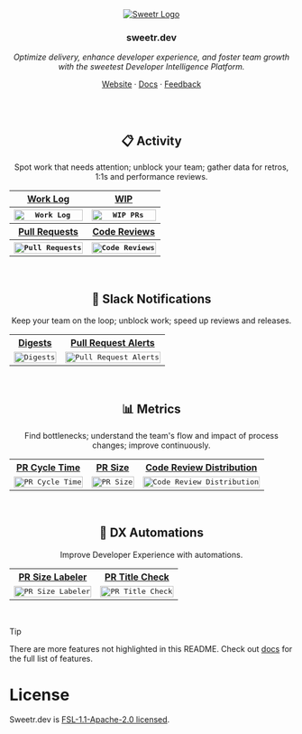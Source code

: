 <div align="center">
  <a href="https://sweetr.dev">
    <img src="https://github.com/user-attachments/assets/d0aa771f-60a4-4f50-ae20-7bf35f6b4b2d" alt="Sweetr Logo">
  </a>
<h3 align="center">sweetr.dev</h3>
<p align="center">
  <i>Optimize delivery, enhance developer experience, and foster team growth with the sweetest Developer Intelligence Platform.</i>
</p>

<p align="center">
  <a href="https://sweetr.dev">Website</a>
  ·
  <a href="https://docs.sweetr.dev/">Docs</a>
  ·
  <a href="https://sweetr.featurebase.app/">Feedback</a>
</p>

<br/>
<br/>
    
## 📋 Activity
Spot work that needs attention; unblock your team; gather data for retros, 1:1s and performance reviews.
<table>
  <tr>
    <th><a href="https://docs.sweetr.dev/features/pull-requests" target="_blank">Work Log</a></th>
    <th><a href="https://docs.sweetr.dev/features/code-reviews" target="_blank">WIP</a></th>
  </tr>
  <tr>
    <th><kbd><img width="100%" alt="Work Log" src="https://github.com/user-attachments/assets/675e66e7-ca99-412e-9987-e7c2c20df404"></kbd></th>
    <th><kbd><img width="100%" alt="WIP PRs" src="https://github.com/user-attachments/assets/fe1417ca-d80c-4e0c-838c-8dd5d91737ff"></kbd></th>
  </tr>
  <tr>
    <th><a href="https://docs.sweetr.dev/features/pull-requests" target="_blank">Pull Requests</a></th>
    <th><a href="https://docs.sweetr.dev/features/code-reviews" target="_blank">Code Reviews</a></th>
  </tr>
  <tr>
    <th><kbd><img width="100%" alt="Pull Requests" src="https://github.com/user-attachments/assets/ed91ec67-c945-47b7-acb2-27d365bb9a96"></kbd></th>
    <th><kbd><img width="100%" alt="Code Reviews" src="https://github.com/user-attachments/assets/758edd71-c464-4b84-993b-cd2375e34caf"></kbd></th>
  </tr>
</table>

<br/>

## 💬 Slack Notifications

Keep your team on the loop; unblock work; speed up reviews and releases.

<table>
  <tr>
    <th><a href="https://docs.sweetr.dev/features/digests" target="_blank">Digests</a></th>
    <th><a href="https://docs.sweetr.dev/features/alerts" target="_blank">Pull Request Alerts</a></th>
  </tr>
  <tr>
    <td><kbd><img width="100%" alt="Digests" src="https://github.com/user-attachments/assets/d92d06f0-055f-4086-ab53-3089d3bd3b83"></kbd></td>
    <td><kbd><img width="100%" alt="Pull Request Alerts" src="https://github.com/user-attachments/assets/e827bc68-e715-4a9e-a71e-1e0579ef7604"></kbd></td>
  </tr>
</table>

<br/>

## 📊 Metrics

Find bottlenecks; understand the team's flow and impact of process changes; improve continuously.

<table>
  <tr>
    <th><a href="https://docs.sweetr.dev/features/team/cycle-time" target="_blank">PR Cycle Time</a></th>
    <th><a href="https://docs.sweetr.dev/features/team/pr-size-distribution" target="_blank">PR Size</a></th>
    <th><a href="https://docs.sweetr.dev/features/team/code-review-distribution" target="_blank">Code Review Distribution</a></th>
  </tr>
  <tr>
    <td><kbd><img width="100%" alt="PR Cycle Time" src="https://github.com/user-attachments/assets/579808e3-6998-4c73-8360-0893b96464e2"></kbd></td>
    <td><kbd><img width="100%" alt="PR Size" src="https://github.com/user-attachments/assets/dc2f6635-7c66-46ca-9b02-d6eecc176323"></kbd></td>
    <td><kbd><img width="100%" alt="Code Review Distribution" src="https://github.com/user-attachments/assets/07cd033b-7255-4e3d-99af-1a9ef7398e84"></kbd></td>
  </tr>
</table>

<br/>

## 🤖 DX Automations

Improve Developer Experience with automations.

<table>
  <tr>
    <th><a href="http://localhost:3000/features/automations/pr-size-labeler" target="_blank">PR Size Labeler</a></th>
    <th><a href="http://localhost:3000/features/automations/pr-title-check" target="_blank">PR Title Check</a></th>
  </tr>
  <tr>
    <td><kbd><img width="100%" alt="PR Size Labeler" src="https://github.com/user-attachments/assets/1b5f646d-6b9c-4f3f-b992-aa5ed4495dbf"></kbd></td>
    <td><kbd><img width="100%" alt="PR Title Check" src="https://github.com/user-attachments/assets/0c813c12-0713-4d5e-b775-87986bc99bbf"></kbd></td>
  </tr>
</table>

</div>

<br/>

> [!TIP]  
> There are more features not highlighted in this README. Check out [docs](https://docs.sweetr.dev/) for the full list of features.

# License

Sweetr.dev is [FSL-1.1-Apache-2.0 licensed](LICENSE).

